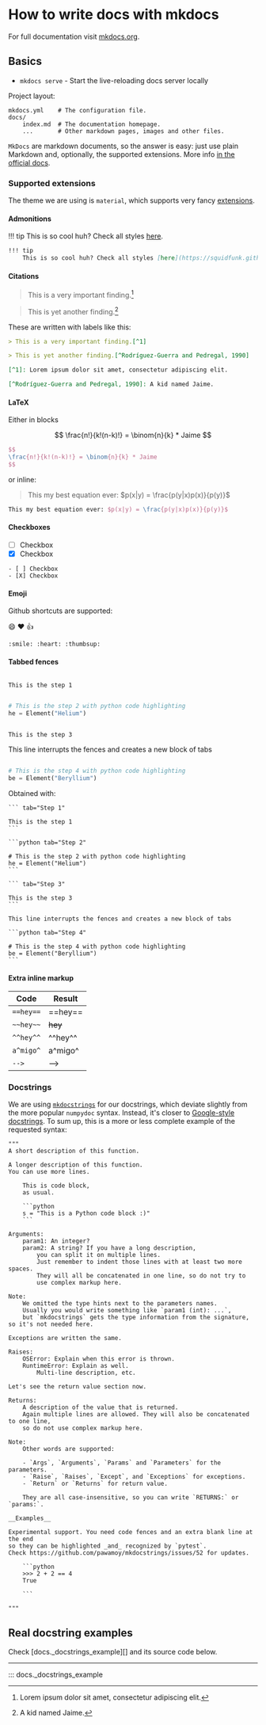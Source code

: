 # How to write docs with mkdocs

For full documentation visit [mkdocs.org](https://www.mkdocs.org).

## Basics

* `mkdocs serve` - Start the live-reloading docs server locally

Project layout:

    mkdocs.yml    # The configuration file.
    docs/
        index.md  # The documentation homepage.
        ...       # Other markdown pages, images and other files.

`MkDocs` are markdown documents, so the answer is easy: just use plain Markdown and, optionally, the supported extensions. More info [in the official docs](https://www.mkdocs.org/user-guide/writing-your-docs/#writing-with-markdown).

### Supported extensions

The theme we are using is `material`, which supports very fancy [extensions](https://squidfunk.github.io/mkdocs-material/extensions/admonition/).


#### Admonitions


!!! tip
    This is so cool huh? Check all styles [here](https://squidfunk.github.io/mkdocs-material/extensions/admonition/#types).

```md
!!! tip
    This is so cool huh? Check all styles [here](https://squidfunk.github.io/mkdocs-material/extensions/admonition/#types).

```

#### Citations

> This is a very important finding.[^1]

> This is yet another finding.[^Rodríguez-Guerra and Pedregal, 1990]

[^1]: Lorem ipsum dolor sit amet, consectetur adipiscing elit.

[^Rodríguez-Guerra and Pedregal, 1990]: A kid named Jaime.

These are written with labels like this:

```md
> This is a very important finding.[^1]

> This is yet another finding.[^Rodríguez-Guerra and Pedregal, 1990]

[^1]: Lorem ipsum dolor sit amet, consectetur adipiscing elit.

[^Rodríguez-Guerra and Pedregal, 1990]: A kid named Jaime.
```

#### LaTeX

Either in blocks

$$
\frac{n!}{k!(n-k)!} = \binom{n}{k} * Jaime
$$

```latex
$$
\frac{n!}{k!(n-k)!} = \binom{n}{k} * Jaime
$$
```

or inline:

> This my best equation ever: $p(x|y) = \frac{p(y|x)p(x)}{p(y)}$

```latex
This my best equation ever: $p(x|y) = \frac{p(y|x)p(x)}{p(y)}$
```

#### Checkboxes

- [ ] Checkbox
- [X] Checkbox

```
- [ ] Checkbox
- [X] Checkbox
```

#### Emoji

Github shortcuts are supported:

:smile: :heart: :thumbsup:

```
:smile: :heart: :thumbsup:
```

#### Tabbed fences

``` tab="Step 1"

This is the step 1
```

```python tab="Step 2"

# This is the step 2 with python code highlighting
he = Element("Helium")
```

``` tab="Step 3"

This is the step 3
```

This line interrupts the fences and creates a new block of tabs

```python tab="Step 4"

# This is the step 4 with python code highlighting
be = Element("Beryllium")
```

Obtained with:

    ``` tab="Step 1"

    This is the step 1
    ```

    ```python tab="Step 2"

    # This is the step 2 with python code highlighting
    he = Element("Helium")
    ```

    ``` tab="Step 3"

    This is the step 3
    ```

    This line interrupts the fences and creates a new block of tabs

    ```python tab="Step 4"

    # This is the step 4 with python code highlighting
    be = Element("Beryllium")
    ```

#### Extra inline markup

| Code      | Result  |
|-----------|---------|
| `==hey==` | ==hey== |
| `~~hey~~` | ~~hey~~ |
| `^^hey^^` | ^^hey^^ |
| `a^migo^` | a^migo^ |
| `-->`     | -->     |


### Docstrings

We are using [`mkdocstrings`](https://pawamoy.github.io/mkdocstrings/) for our docstrings, which deviate slightly from the more popular `numpydoc` syntax. Instead, it's closer to [Google-style docstrings](https://sphinxcontrib-napoleon.readthedocs.io/en/latest/example_google.html). To sum up, this is a more or less complete example of the requested syntax:

    """
    A short description of this function.

    A longer description of this function.
    You can use more lines.

        This is code block,
        as usual.

        ```python
        s = "This is a Python code block :)"
        ```

    Arguments:
        param1: An integer?
        param2: A string? If you have a long description,
            you can split it on multiple lines.
            Just remember to indent those lines with at least two more spaces.
            They will all be concatenated in one line, so do not try to
            use complex markup here.

    Note:
        We omitted the type hints next to the parameters names.
        Usually you would write something like `param1 (int): ...`,
        but `mkdocstrings` gets the type information from the signature, so it's not needed here.

    Exceptions are written the same.

    Raises:
        OSError: Explain when this error is thrown.
        RuntimeError: Explain as well.
            Multi-line description, etc.

    Let's see the return value section now.

    Returns:
        A description of the value that is returned.
        Again multiple lines are allowed. They will also be concatenated to one line,
        so do not use complex markup here.

    Note:
        Other words are supported:

        - `Args`, `Arguments`, `Params` and `Parameters` for the parameters.
        - `Raise`, `Raises`, `Except`, and `Exceptions` for exceptions.
        - `Return` or `Returns` for return value.

        They are all case-insensitive, so you can write `RETURNS:` or `params:`.

    __Examples__

    Experimental support. You need code fences and an extra blank line at the end
    so they can be highlighted _and_ recognized by `pytest`.
    Check https://github.com/pawamoy/mkdocstrings/issues/52 for updates.

        ```python
        >>> 2 + 2 == 4
        True

        ```

    """


## Real docstring examples

Check [docs._docstrings_example][] and its source code below.

***

::: docs._docstrings_example
